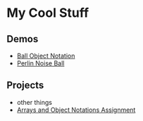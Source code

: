 # My Cool Stuff

## Demos
- [Ball Object Notation](ball-object)
- [Perlin Noise Ball](noise-ball)
## Projects
- other things
- [Arrays and Object Notations Assignment](Arrays-Objects)
